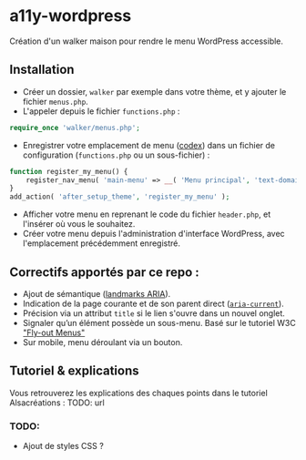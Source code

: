 # a11y-wordpress
Création d'un walker maison pour rendre le menu WordPress accessible.

## Installation
* Créer un dossier, `walker` par exemple dans votre thème, et y ajouter le fichier `menus.php`.
* L'appeler depuis le fichier `functions.php` : 
```php
require_once 'walker/menus.php';
```
* Enregistrer votre emplacement de menu ([codex](https://developer.wordpress.org/reference/functions/register_nav_menu/)) dans un fichier de configuration (`functions.php` ou un sous-fichier) :
```php
function register_my_menu() {
    register_nav_menu( 'main-menu' => __( 'Menu principal', 'text-domain' ) );
}
add_action( 'after_setup_theme', 'register_my_menu' );
```
* Afficher votre menu en reprenant le code du fichier `header.php`, et l'insérer où vous le souhaitez.
* Créer votre menu depuis l'administration d'interface WordPress, avec l'emplacement précédemment enregistré.

## Correctifs apportés par ce repo :
* Ajout de sémantique ([landmarks ARIA](https://disic.github.io/guide-integrateur/1-gabarit-general.html#html5aria)).
* Indication de la page courante et de son parent direct ([`aria-current`](https://developer.mozilla.org/en-US/docs/Web/Accessibility/ARIA/Attributes/aria-current)).
* Précision via un attribut `title` si le lien s'ouvre dans un nouvel onglet.
* Signaler qu’un élément possède un sous-menu. Basé sur le tutoriel W3C ["Fly-out Menus"](https://www.w3.org/WAI/tutorials/menus/flyout/#flyoutnavkbbtn)
* Sur mobile, menu déroulant via un bouton.

## Tutoriel & explications
Vous retrouverez les explications des chaques points dans le tutoriel Alsacréations : TODO: url

### TODO:
* Ajout de styles CSS ?
